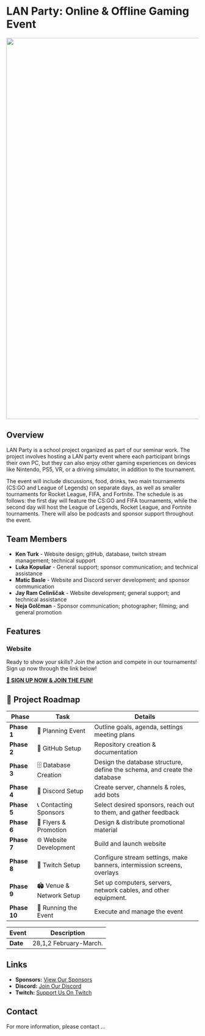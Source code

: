 # LAN Party: Online & Offline Gaming Event

<img src="https://github.com/user-attachments/assets/c84b8e97-308a-4911-9ca5-b5b1bda1e263" width="1000">

## Overview

LAN Party is a school project organized as part of our seminar work. The project involves hosting a LAN party event where each participant brings their own PC, but they can also enjoy other gaming experiences on devices like Nintendo, PS5, VR, or a driving simulator, in addition to the tournament. 

The event will include discussions, food, drinks, two main tournaments (CS:GO and League of Legends) on separate days, as well as smaller tournaments for Rocket League, FIFA, and Fortnite. The schedule is as follows: the first day will feature the CS:GO and FIFA tournaments, while the second day will host the League of Legends, Rocket League, and Fortnite tournaments. There will also be podcasts and sponsor support throughout the event.

## Team Members

- **Ken Turk** - Website design; gitHub, database, twitch stream management; technical support
- **Luka Kopušar** - General support; sponsor communication; and technical assistance
- **Matic Basle** - Website and Discord server development; and sponsor communication
- **Jay Ram Celinščak** - Website development; general support; and technical assistance
- **Neja Golčman** - Sponsor communication; photographer; filming; and general promotion

## Features



### Website  
Ready to show your skills? Join the action and compete in our tournaments! Sign up now through the link below!

**[🚀 SIGN UP NOW & JOIN THE FUN!](https://lanparty.scv.si)**


## 📌 Project Roadmap  

| **Phase**    | **Task**                               | **Details**                                                               | 
|--------------|----------------------------------------|---------------------------------------------------------------------------|
| **Phase 1**  | 📝 Planning Event                     | Outline goals, agenda, settings meeting plans                             | 
| **Phase 2**  | 🔧 GitHub Setup                       | Repository creation & documentation                                       |
| **Phase 3**  | 🗄️ Database Creation                  | Design the database structure, define the schema, and create the database | 
| **Phase 4**  | 💬 Discord Setup                      | Create server, channels & roles, add bots                                 | 
| **Phase 5**  | 📞 Contacting Sponsors                | Select desired sponsors, reach out to them, and gather feedback           | 
| **Phase 6**  | 📢 Flyers & Promotion                 | Design & distribute promotional material                                  | 
| **Phase 7**  | 🌐 Website Development                | Build and launch website                                                  |
| **Phase 8**  | 🎥 Twitch Setup                       | Configure stream settings, make banners, intermission screens, overlays   | 
| **Phase 9**  | 🏟️ Venue & Network Setup              | Set up computers, servers, network cables, and other equipment.           | 
| **Phase 10** | 🚀 Running the Event                  | Execute and manage the event                                              | 


| Event           | Description                          |
|-----------------|------------------------------------|
| **Date**        | 28,1,2 February-March.             |

## Links

- **Sponsors:** [View Our Sponsors](https://lanparty.scv.si/sponsors)  
- **Discord:** [Join Our Discord](https://discord.gg/Z5hCESmjDR)
- **Twitch:** [Support Us On Twitch](https://www.twitch.tv/scvlanparty)

## Contact

For more information, please contact ...
